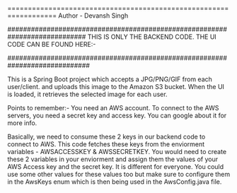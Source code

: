 ==================================================================
Author - Devansh Singh

############################################################################
THIS IS ONLY THE BACKEND CODE. THE UI CODE CAN BE FOUND HERE:-

#############################################################################

This is a Spring Boot project which accepts a JPG/PNG/GIF from each user/client.
and uploads this image to the Amazon S3 bucket.
When the UI is loaded, it retrieves the selected image for each user.

Points to remember:-
You need an AWS account. To connect to the AWS servers, you need a secret key
and access key. You can google about it for more info.

Basically, we need to consume these 2 keys in our backend code to connect to AWS.
This code fetches these keys from the enviorment variables - AWSACCESSKEY & AWSSECRETKEY.
You would need to create these 2 variables in your enviorment and assign them the values of your AWS Access key and the secret key. 
It is different for everyone.
You could use some other values for these values too but make sure to 
configure them in the AwsKeys enum which is then being used in the AwsConfig.java file.

